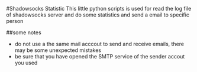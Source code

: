 #Shadowsocks Statistic
This little python scripts is used for read the log file of shadowsocks server and do some statistics and send a email to specific person

##some notes
- do not use a the same mail acccout to send and receive emails, there may be some unexpected mistakes
- be sure that you have opened the SMTP service of the sender accout you used
